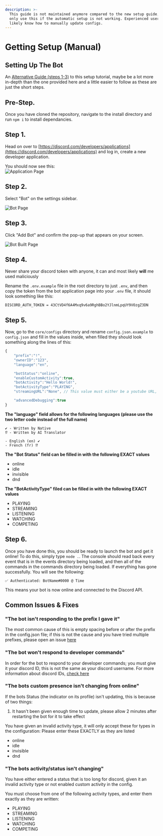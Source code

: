```yaml
---
description: >-
  This guide is not maintained anymore compared to the new setup guide, please
  only use this if the automatic setup is not working. Experienced users will
  likely know how to manually update configs.
---
```


# Getting Setup \(Manual\)

## Setting Up The Bot

An [Alternative Guide \(steps 1-3\)](https://discordjs.guide/preparations/setting-up-a-bot-application.html) to this setup tutorial, maybe be a lot more in-depth than the one provided here and a little easier to follow as these are just the short steps.

## **Pre-Step.**

Once you have cloned the repository, navigate to the install directory and run `npm i` to install dependancies.

## **Step 1.**

Head on over to [https://discord.com/developers/applications](https://discord.com/developers/applications) and log in, create a new developer application.

You should now see this:  
 ![Application Page](https://discordjs.guide/assets/img/create-app.cb14ef85.png)

## **Step 2.**

Select "Bot" on the settings sidebar.

![Bot Page](https://discordjs.guide/assets/img/create-bot.dff0f01e.png)

## **Step 3.**

Click "Add Bot" and confirm the pop-up that appears on your screen.

![Bot Built Page](https://discordjs.guide/assets/img/created-bot.c422fe87.png)

## **Step 4.**

Never share your discord token with anyone, it can and most likely **will** me used maliciously

Rename the `.env.example` file in the root directory to just `.env`, and then copy the token from the bot application page into your `.env` file, it should look something like this:

```text
DISCORD_AUTH_TOKEN = 43CtVD4f6A4Mxq9v6a9RghBBo2YJlnmLpqUY9VOzgZ3DN
```

## **Step 5.**

Now, go to the `core/configs` directory and rename `config.json.example` to `config.json` and fill in the values inside, when filled they should look something along the lines of this:

```javascript
{
    "prefix":"!",
    "ownerID":"123",
    "language":"en",

    "botStatus":"online",
    "enableCustomActivity":true,
    "botActivity":"Hello World!",
    "botActivityType":"PLAYING",
    "streamingURL":"None", // This value must either be a youtube URL, twitch URL, or "None"

    "advancedDebugging":true
}
```

**The "language" field allows for the following languages \(please use the two letter code instead of the full name\)**

```text
✔ - Written by Native
⁉ - Written by AI Translator 

- English (en) ✔
- French (fr) ⁉
```

**The "Bot Status" field can be filled in with the following EXACT values**

* online
* idle
* invisible
* dnd 

**The "BotActivityType" filed can be filled in with the following EXACT values**

* PLAYING
* STREAMING
* LISTENING
* WATCHING
* COMPETING

## **Step 6.**

Once you have done this, you should be ready to launch the bot and get it online! To do this, simply type `node .`. The console should read back every event that is in the events directory being loaded, and then all of the commands in the commands directory being loaded. If everything has gone successfully. You will see the following:

`✅ Authenticated: BotName#0000 @ Time`

This means your bot is now online and connected to the Discord API.

## Common Issues & Fixes

### "The bot isn't responding to the prefix I gave it"

The most common cause of this is empty spacing before or after the prefix in the config.json file; if this is not the cause and you have tried multiple prefixes, please open an issue [here](https://github.com/AngelNull/expandable-djs-bot/issues/new/choose)

### "The bot won't respond to developer commands"

In order for the bot to respond to your developer commands; you must give it your discord ID, this is not the same as your discord username. For more information about discord IDs, [check here](https://support.discord.com/hc/en-us/articles/206346498-Where-can-I-find-my-User-Server-Message-ID)

### "The bots custom presence isn't changing from online"

If the bots Status \(the indicator on its profile\) isn't updating, this is because of two things:

1. It hasn't been given enough time to update, please allow 2 minutes after restarting the bot for it to take effect

You have given an invalid activity type, it will only accept these for types in the configuration: Please enter these EXACTLY as they are listed

* online
* idle
* invisible
* dnd 

### "The bots activity/status isn't changing"

You have either entered a status that is too long for discord, given it an invalid activity type or not enabled custom activity in the config.

You must choose from one of the following activity types, and enter them exactly as they are written:

* PLAYING
* STREAMING
* LISTENING
* WATCHING
* COMPETING
